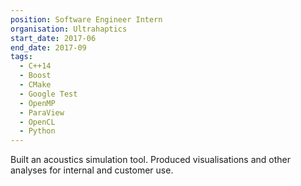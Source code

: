 ```yaml
---
position: Software Engineer Intern
organisation: Ultrahaptics
start_date: 2017-06
end_date: 2017-09
tags:
  - C++14
  - Boost
  - CMake
  - Google Test
  - OpenMP
  - ParaView
  - OpenCL
  - Python
---
```


Built an acoustics simulation tool. Produced visualisations and other analyses for internal and customer use.
